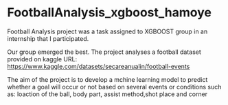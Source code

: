# FootballAnalysis_xgboost_hamoye
Football Analysis project was a task assigned to XGBOOST group in an internship that I participated. 

Our group emerged the best. The project analyses a football dataset provided on kaggle URL: https://www.kaggle.com/datasets/secareanualin/football-events

The aim of the project is to develop a mchine learning model to predict whether a goal will occur or not based on several events or conditions such as: loaction of the ball, body part, assist method,shot place  and corner
